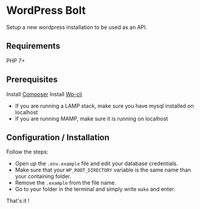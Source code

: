 # WordPress Bolt

Setup a new wordpress installation to be used as an API.

## Requirements

PHP 7+

## Prerequisites

Install [Composer](https://getcomposer.org/doc/00-intro.md)
Install [Wp-cli](https://wp-cli.org/fr/)

* If you are running a LAMP stack, make sure you have mysql installed on localhost
* If you are running MAMP, make sure it is running on localhost

## Configuration / Installation

Follow the steps:
* Open up the `.env.example` file and edit your database credentials. 
* Make sure that your `WP_ROOT_DIRECTORY` variable is the same name than your containing folder.
* Remove the `.example` from the file name.
* Go to your folder in the terminal and simply write `make` and enter.

That's it !


